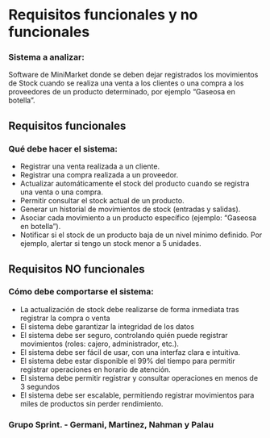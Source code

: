 # Requisitos funcionales y no funcionales
### Sistema a analizar:
Software de MiniMarket donde se deben dejar registrados los movimientos de Stock cuando se realiza una venta a los clientes o una compra a los proveedores de un producto determinado, por ejemplo “Gaseosa en botella”. 

## Requisitos funcionales
### Qué debe hacer el sistema: 
* Registrar una venta realizada a un cliente.
* Registrar una compra realizada a un proveedor.
* Actualizar automáticamente el stock del producto cuando se registra una venta o una compra.
* Permitir consultar el stock actual de un producto.
* Generar un historial de movimientos de stock (entradas y salidas).
* Asociar cada movimiento a un producto específico (ejemplo: “Gaseosa en botella”).
* Notificar si el stock de un producto baja de un nivel mínimo definido. Por ejemplo, alertar si tengo un stock menor a 5 unidades.

## Requisitos NO funcionales
### Cómo debe comportarse el sistema: 
* La actualización de stock debe realizarse de forma inmediata tras registrar la compra o venta
* El sistema debe garantizar la integridad de los datos
* El sistema debe ser seguro, controlando quién puede registrar movimientos (roles: cajero, administrador, etc.).
* El sistema debe ser fácil de usar, con una interfaz clara e intuitiva.
* El sistema debe estar disponible el 99% del tiempo para permitir registrar operaciones en horario de atención.
* El sistema debe permitir registrar y consultar operaciones en menos de 3 segundos
* El sistema debe ser escalable, permitiendo registrar movimientos para miles de productos sin perder rendimiento.


### Grupo Sprint. - Germani, Martinez, Nahman y Palau
